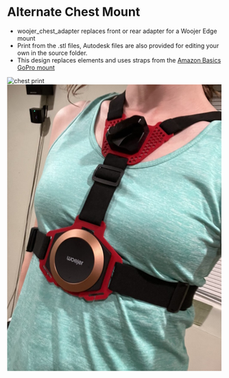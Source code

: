 # Alternate Chest Mount

- woojer_chest_adapter replaces front or rear adapter for a Woojer Edge mount
- Print from the .stl files, Autodesk files are also provided for editing your own in the source folder. 
- This design replaces elements and uses straps from the [Amazon Basics GoPro mount](https://www.amazon.com/AmazonBasics-Chest-Mount-Harness-cameras/dp/B01D3I8A7A)

![chest print](https://raw.githubusercontent.com/katruud/Catstrap-VR-Tracker-Mounts/main/Chest%20Woojer/images/print-woojer.png)
![chest mount](https://raw.githubusercontent.com/katruud/Catstrap-VR-Tracker-Mounts/main/Chest%20Woojer/images/woojer-mount.png)
